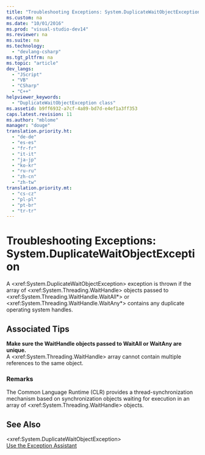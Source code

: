 ```yaml
---
title: "Troubleshooting Exceptions: System.DuplicateWaitObjectException"
ms.custom: na
ms.date: "10/01/2016"
ms.prod: "visual-studio-dev14"
ms.reviewer: na
ms.suite: na
ms.technology: 
  - "devlang-csharp"
ms.tgt_pltfrm: na
ms.topic: "article"
dev_langs: 
  - "JScript"
  - "VB"
  - "CSharp"
  - "C++"
helpviewer_keywords: 
  - "DuplicateWaitObjectException class"
ms.assetid: b9ff6932-a7cf-4a89-bd7d-e4ef1a3ff353
caps.latest.revision: 11
ms.author: "mblome"
manager: "douge"
translation.priority.ht: 
  - "de-de"
  - "es-es"
  - "fr-fr"
  - "it-it"
  - "ja-jp"
  - "ko-kr"
  - "ru-ru"
  - "zh-cn"
  - "zh-tw"
translation.priority.mt: 
  - "cs-cz"
  - "pl-pl"
  - "pt-br"
  - "tr-tr"
---
```

# Troubleshooting Exceptions: System.DuplicateWaitObjectException
A \<xref:System.DuplicateWaitObjectException> exception is thrown if the array of \<xref:System.Threading.WaitHandle> objects passed to \<xref:System.Threading.WaitHandle.WaitAll*> or \<xref:System.Threading.WaitHandle.WaitAny*> contains any duplicate operating system handles.  
  
## Associated Tips  
 **Make sure the WaitHandle objects passed to WaitAll or WaitAny are unique.**  
 A \<xref:System.Threading.WaitHandle> array cannot contain multiple references to the same object.  
  
### Remarks  
 The Common Language Runtime (CLR) provides a thread-synchronization mechanism based on synchronization objects waiting for execution in an array of \<xref:System.Threading.WaitHandle> objects.  
  
## See Also  
 \<xref:System.DuplicateWaitObjectException>   
 [Use the Exception Assistant](../Topic/How%20to:%20Use%20the%20Exception%20Assistant.md)